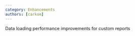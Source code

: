 ```yaml
---
category: Enhancements
authors: [carkom]
---
```


Data loading performance improvements for custom reports
